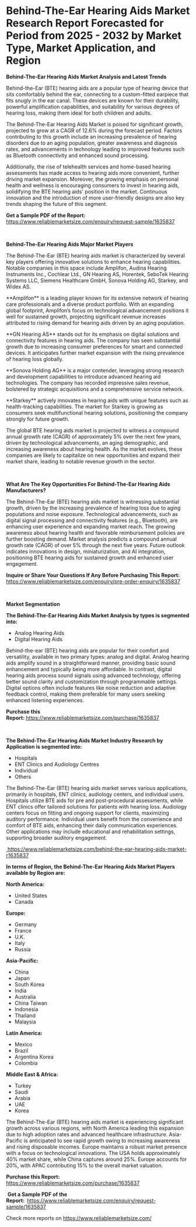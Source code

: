 <p><h1>Behind-The-Ear Hearing Aids Market Research Report Forecasted for Period from 2025 -  2032 by Market Type, Market Application, and Region</h1></p><p><strong>Behind-The-Ear Hearing Aids Market Analysis and Latest Trends</strong></p>
<p><p>Behind-the-Ear (BTE) hearing aids are a popular type of hearing device that sits comfortably behind the ear, connecting to a custom-fitted earpiece that fits snugly in the ear canal. These devices are known for their durability, powerful amplification capabilities, and suitability for various degrees of hearing loss, making them ideal for both children and adults. </p><p>The Behind-The-Ear Hearing Aids Market is poised for significant growth, projected to grow at a CAGR of 12.6% during the forecast period. Factors contributing to this growth include an increasing prevalence of hearing disorders due to an aging population, greater awareness and diagnosis rates, and advancements in technology leading to improved features such as Bluetooth connectivity and enhanced sound processing. </p><p>Additionally, the rise of telehealth services and home-based hearing assessments has made access to hearing aids more convenient, further driving market expansion. Moreover, the growing emphasis on personal health and wellness is encouraging consumers to invest in hearing aids, solidifying the BTE hearing aids' position in the market. Continuous innovation and the introduction of more user-friendly designs are also key trends shaping the future of this segment.</p></p>
<p><strong>Get a Sample PDF of the Report:&nbsp;</strong> <a href="https://www.reliablemarketsize.com/enquiry/request-sample/1635837?utm_campaign=3176&utm_medium=2&utm_source=Github&utm_content=ia&utm_term=23032025&utm_id=behind-the-ear-hearing-aids">https://www.reliablemarketsize.com/enquiry/request-sample/1635837</a></p>
<p>&nbsp;</p>
<p><strong>Behind-The-Ear Hearing Aids Major Market Players</strong></p>
<p><p>The Behind-The-Ear (BTE) hearing aids market is characterized by several key players offering innovative solutions to enhance hearing capabilities. Notable companies in this space include Amplifon, Audina Hearing Instruments Inc., Cochlear Ltd., GN Hearing AS, Horentek, SeboTek Hearing Systems LLC, Siemens Healthcare GmbH, Sonova Holding AG, Starkey, and Widex AS.</p><p>**Amplifon** is a leading player known for its extensive network of hearing care professionals and a diverse product portfolio. With an expanding global footprint, Amplifon’s focus on technological advancement positions it well for sustained growth, projecting significant revenue increases attributed to rising demand for hearing aids driven by an aging population.</p><p>**GN Hearing AS** stands out for its emphasis on digital solutions and connectivity features in hearing aids. The company has seen substantial growth due to increasing consumer preferences for smart and connected devices. It anticipates further market expansion with the rising prevalence of hearing loss globally.</p><p>**Sonova Holding AG** is a major contender, leveraging strong research and development capabilities to introduce advanced hearing aid technologies. The company has recorded impressive sales revenue, bolstered by strategic acquisitions and a comprehensive service network.</p><p>**Starkey** actively innovates in hearing aids with unique features such as health-tracking capabilities. The market for Starkey is growing as consumers seek multifunctional hearing solutions, positioning the company strongly for future growth.</p><p>The global BTE hearing aids market is projected to witness a compound annual growth rate (CAGR) of approximately 5% over the next few years, driven by technological advancements, an aging demographic, and increasing awareness about hearing health. As the market evolves, these companies are likely to capitalize on new opportunities and expand their market share, leading to notable revenue growth in the sector.</p></p>
<p>&nbsp;</p>
<p><strong>What Are The Key Opportunities For Behind-The-Ear Hearing Aids Manufacturers?</strong></p>
<p><p>The Behind-The-Ear (BTE) hearing aids market is witnessing substantial growth, driven by the increasing prevalence of hearing loss due to aging populations and noise exposure. Technological advancements, such as digital signal processing and connectivity features (e.g., Bluetooth), are enhancing user experience and expanding market reach. The growing awareness about hearing health and favorable reimbursement policies are further boosting demand. Market analysis predicts a compound annual growth rate (CAGR) of over 5% through the next five years. Future outlook indicates innovations in design, miniaturization, and AI integration, positioning BTE hearing aids for sustained growth and enhanced user engagement.</p></p>
<p><strong>Inquire or Share Your Questions If Any Before Purchasing This Report:</strong> <a href="https://www.reliablemarketsize.com/enquiry/pre-order-enquiry/1635837?utm_campaign=3176&utm_medium=2&utm_source=Github&utm_content=ia&utm_term=23032025&utm_id=behind-the-ear-hearing-aids">https://www.reliablemarketsize.com/enquiry/pre-order-enquiry/1635837</a></p>
<p>&nbsp;</p>
<p><strong>Market Segmentation</strong></p>
<p><strong>The Behind-The-Ear Hearing Aids Market Analysis by types is segmented into:</strong></p>
<p><ul><li>Analog Hearing Aids</li><li>Digital Hearing Aids</li></ul></p>
<p><p>Behind-the-ear (BTE) hearing aids are popular for their comfort and versatility, available in two primary types: analog and digital. Analog hearing aids amplify sound in a straightforward manner, providing basic sound enhancement and typically being more affordable. In contrast, digital hearing aids process sound signals using advanced technology, offering better sound clarity and customization through programmable settings. Digital options often include features like noise reduction and adaptive feedback control, making them preferable for many users seeking enhanced listening experiences.</p></p>
<p><strong>Purchase this Report:&nbsp;</strong><a href="https://www.reliablemarketsize.com/purchase/1635837?utm_campaign=3176&utm_medium=2&utm_source=Github&utm_content=ia&utm_term=23032025&utm_id=behind-the-ear-hearing-aids">https://www.reliablemarketsize.com/purchase/1635837</a></p>
<p>&nbsp;</p>
<p><strong>The Behind-The-Ear Hearing Aids Market Industry Research by Application is segmented into:</strong></p>
<p><ul><li>Hospitals</li><li>ENT Clinics and Audiology Centres</li><li>Individual</li><li>Others</li></ul></p>
<p><p>The Behind-The-Ear (BTE) hearing aids market serves various applications, primarily in hospitals, ENT clinics, audiology centers, and individual users. Hospitals utilize BTE aids for pre and post-procedural assessments, while ENT clinics offer tailored solutions for patients with hearing loss. Audiology centers focus on fitting and ongoing support for clients, maximizing auditory performance. Individual users benefit from the convenience and comfort of BTE aids, enhancing their daily communication experiences. Other applications may include educational and rehabilitation settings, supporting broader auditory engagement.</p></p>
<p><a href="https://www.reliablemarketsize.com/behind-the-ear-hearing-aids-market-r1635837?utm_campaign=3176&utm_medium=2&utm_source=Github&utm_content=ia&utm_term=23032025&utm_id=behind-the-ear-hearing-aids">&nbsp;https://www.reliablemarketsize.com/behind-the-ear-hearing-aids-market-r1635837</a></p>
<p><strong>In terms of Region, the Behind-The-Ear Hearing Aids Market Players available by Region are:</strong></p>
<p>
    <p> <strong> North America: </strong>
        <ul>
            <li>United States</li>
            <li>Canada</li>
        </ul>
        </p> 
    <p> <strong> Europe: </strong>
        <ul>
            <li>Germany</li>
            <li>France</li>
            <li>U.K.</li>
            <li>Italy</li>
            <li>Russia</li>
        </ul>
        </p> 
    <p> <strong> Asia-Pacific: </strong>
        <ul>
            <li>China</li>
            <li>Japan</li>
            <li>South Korea</li>
            <li>India</li>
            <li>Australia</li>
            <li>China Taiwan</li>
            <li>Indonesia</li>
            <li>Thailand</li>
            <li>Malaysia</li>
        </ul>
        </p> 
    <p> <strong> Latin America: </strong>
        <ul>
            <li>Mexico</li>
            <li>Brazil</li>
            <li>Argentina Korea</li>
            <li>Colombia</li>
        </ul>
        </p> 
    <p> <strong> Middle East & Africa: </strong>
        <ul>
            <li>Turkey</li>
            <li>Saudi</li>
            <li>Arabia</li>
            <li>UAE</li>
            <li>Korea</li>
        </ul>
    </p>
    </p>
<p><p>The Behind-The-Ear (BTE) hearing aids market is experiencing significant growth across various regions, with North America leading this expansion due to high adoption rates and advanced healthcare infrastructure. Asia-Pacific is anticipated to see rapid growth owing to increasing awareness and rising disposable incomes. Europe maintains a robust market presence with a focus on technological innovations. The USA holds approximately 40% market share, while China captures around 25%. Europe accounts for 20%, with APAC contributing 15% to the overall market valuation.</p></p>
<p><strong>Purchase this Report: </strong><a href="https://www.reliablemarketsize.com/purchase/1635837?utm_campaign=3176&utm_medium=2&utm_source=Github&utm_content=ia&utm_term=23032025&utm_id=behind-the-ear-hearing-aids">https://www.reliablemarketsize.com/purchase/1635837</a></p>
<p>&nbsp;<strong>Get a Sample PDF of the Report:&nbsp;&nbsp;</strong><a href="https://www.reliablemarketsize.com/enquiry/request-sample/1635837?utm_campaign=3176&utm_medium=2&utm_source=Github&utm_content=ia&utm_term=23032025&utm_id=behind-the-ear-hearing-aids">https://www.reliablemarketsize.com/enquiry/request-sample/1635837</a></p>
<p><strong></strong></p>
<p>Check more reports on <a href="https://www.reliablemarketsize.com/?utm_campaign=3176&utm_medium=2&utm_source=Github&utm_content=ia&utm_term=23032025&utm_id=behind-the-ear-hearing-aids">https://www.reliablemarketsize.com/</a></p>